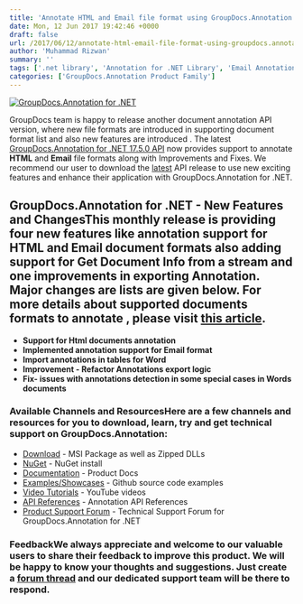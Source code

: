 ```yaml
---
title: 'Annotate HTML and Email file format using GroupDocs.Annotation for .NET v17.5.0'
date: Mon, 12 Jun 2017 19:42:46 +0000
draft: false
url: /2017/06/12/annotate-html-email-file-format-using-groupdocs.annotation-.net-v17.5.0/
author: 'Muhammad Rizwan'
summary: ''
tags: ['.net library', 'Annotation for .NET Library', 'Email Annotation', 'HTML Annotation']
categories: ['GroupDocs.Annotation Product Family']
---
```


[![GroupDocs.Annotation for .NET](https://blog.groupdocs.com/wp-content/uploads/sites/4/2016/11/groupdocs-annotation-net.png)](http://www.groupdocs.com/products/annotation/net)

GroupDocs team is happy to release another document annotation API version, where new file formats are introduced in supporting document format list and also new features are introduced . The latest [GroupDocs.Annotation for .NET 17.5.0 API](http://www.groupdocs.com/products/annotation/net "Document Annotation API") now provides support to annotate **HTML** and **Email** file formats along with Improvements and Fixes. We recommend our user to download the [latest](https://downloads.groupdocs.com/annotation/net) API release to use new exciting features and enhance their application with GroupDocs.Annotation for .NET.

## GroupDocs.Annotation for .NET - New Features and ChangesThis monthly release is providing **four** new features like annotation support for **HTML** and **Email** document formats also adding support for **Get Document Info** from a stream and **one** improvements in exporting Annotation. Major changes are lists are given below. For more details about supported documents formats to annotate , please visit [this article](http://www.groupdocs.com/docs/display/annotationnet/Supported+Document+Formats).

*   **Support for Html documents annotation**
*   **Implemented annotation support for Email format**
*   **Import annotations in tables for Word**
*   **Improvement - Refactor Annotations export logic**
*   **Fix- issues with annotations detection in some special cases in Words documents**

### Available Channels and ResourcesHere are a few channels and resources for you to download, learn, try and get technical support on GroupDocs.Annotation:

*   [Download](http://www.groupdocs.com/downloads/annotation/net "Downloads") - MSI Package as well as Zipped DLLs
*   [NuGet](https://www.nuget.org/packages/groupdocs-annotation-dotnet/ "Nuget Package") \- NuGet install
*   [Documentation](http://www.groupdocs.com/docs/display/annotationnet/Getting+Started "Product Documentation") \- Product Docs
*   [Examples/Showcases](https://github.com/groupdocs-annotation/GroupDocs.Annotation-for-.NET "examples,showcases") - Github source code examples
*   [Video Tutorials](https://www.youtube.com/channel/UC5zdCdyWw7gP2Y0_H6klwOA "video tutorials") - YouTube videos
*   [API References](http://www.groupdocs.com/api/net/annotation "API References") - Annotation API References
*   [Product Support Forum](http://groupdocs.com/Community/forums/groupdocs.annotation-product-family/5/showforum.aspx "Support forum") - Technical Support Forum for GroupDocs.Annotation for .NET

### FeedbackWe always appreciate and welcome to our valuable users to share their feedback to improve this product. We will be happy to know your thoughts and suggestions. Just create a [forum thread](http://groupdocs.com/Community/forums/groupdocs.annotation-product-family/5/showforum.aspx) and our dedicated support team will be there to respond.




